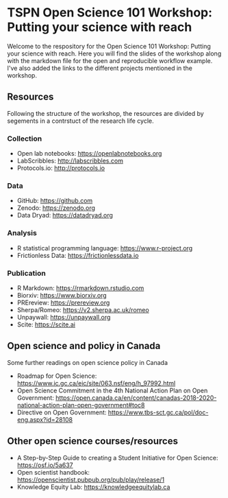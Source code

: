# TSPN Open Science 101 Workshop: Putting your science with reach
Welcome to the respository for the Open Science 101 Workshop: Putting your science with reach. Here you will find the slides of the workshop along with the markdown file for the open and reproducible workflow example. I've also added the links to the different projects mentioned in the workshop. 

## Resources
Following the structure of the workshop, the resources are divided by segements in a contrstuct of the research life cycle. 

### Collection
* Open lab notebooks: https://openlabnotebooks.org
* LabScribbles: http://labscribbles.com
* Protocols.io: http://protocols.io

### Data
* GitHub: https://github.com
* Zenodo: https://zenodo.org
* Data Dryad: https://datadryad.org

### Analysis
* R statistical programming language: https://www.r-project.org
* Frictionless Data: https://frictionlessdata.io

### Publication
* R Markdown: https://rmarkdown.rstudio.com
* Biorxiv: https://www.biorxiv.org
* PREreview: https://prereview.org
* Sherpa/Romeo: https://v2.sherpa.ac.uk/romeo
* Unpaywall: https://unpaywall.org
* Scite: https://scite.ai

## Open science and policy in Canada 
Some further readings on open science policy in Canada
* Roadmap for Open Science: https://www.ic.gc.ca/eic/site/063.nsf/eng/h_97992.html
* Open Science Commitment in the 4th National Action Plan on Open Government: https://open.canada.ca/en/content/canadas-2018-2020-national-action-plan-open-government#toc8
* Directive on Open Government: https://www.tbs-sct.gc.ca/pol/doc-eng.aspx?id=28108

## Other open science courses/resources
* A Step-by-Step Guide to creating a Student Initiative for Open Science: https://osf.io/5a637
* Open scientist handbook: https://openscientist.pubpub.org/pub/play/release/1
* Knowledge Equity Lab: https://knowledgeequitylab.ca

